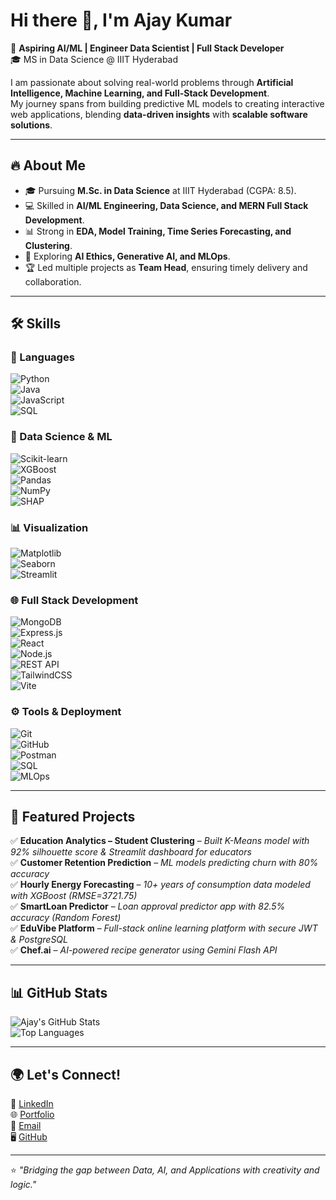 # Hi there 👋, I'm Ajay Kumar  

🚀 **Aspiring AI/ML | Engineer Data Scientist | Full Stack Developer**  
🎓 MS in Data Science @ IIIT Hyderabad  

I am passionate about solving real-world problems through **Artificial Intelligence, Machine Learning, and Full-Stack Development**.  
My journey spans from building predictive ML models to creating interactive web applications, blending **data-driven insights** with **scalable software solutions**.  

---

## 🔥 About Me  
- 🎓 Pursuing **M.Sc. in Data Science** at IIIT Hyderabad (CGPA: 8.5).  
- 💻 Skilled in **AI/ML Engineering, Data Science, and MERN Full Stack Development**.  
- 📊 Strong in **EDA, Model Training, Time Series Forecasting, and Clustering**.  
- 🤖 Exploring **AI Ethics, Generative AI, and MLOps**.  
- 🏆 Led multiple projects as **Team Head**, ensuring timely delivery and collaboration.  

---

## 🛠️ Skills  

### 🚀 Languages  
![Python](https://img.shields.io/badge/Python-3776AB?style=for-the-badge&logo=python&logoColor=white)  
![Java](https://img.shields.io/badge/Java-007396?style=for-the-badge&logo=java&logoColor=white)  
![JavaScript](https://img.shields.io/badge/JavaScript-F7DF1E?style=for-the-badge&logo=javascript&logoColor=black)  
![SQL](https://img.shields.io/badge/SQL-4479A1?style=for-the-badge&logo=postgresql&logoColor=white)  

### 🤖 Data Science & ML  
![Scikit-learn](https://img.shields.io/badge/Scikit--learn-F7931E?style=for-the-badge&logo=scikitlearn&logoColor=white)  
![XGBoost](https://img.shields.io/badge/XGBoost-FF6600?style=for-the-badge&logo=xgboost&logoColor=white)  
![Pandas](https://img.shields.io/badge/Pandas-150458?style=for-the-badge&logo=pandas&logoColor=white)  
![NumPy](https://img.shields.io/badge/Numpy-013243?style=for-the-badge&logo=numpy&logoColor=white)  
![SHAP](https://img.shields.io/badge/SHAP-0088CC?style=for-the-badge&logo=python&logoColor=white)  

### 📊 Visualization  
![Matplotlib](https://img.shields.io/badge/Matplotlib-11557c?style=for-the-badge&logo=plotly&logoColor=white)  
![Seaborn](https://img.shields.io/badge/Seaborn-4C72B0?style=for-the-badge&logo=python&logoColor=white)  
![Streamlit](https://img.shields.io/badge/Streamlit-FF4B4B?style=for-the-badge&logo=streamlit&logoColor=white)  

### 🌐 Full Stack Development  
![MongoDB](https://img.shields.io/badge/MongoDB-47A248?style=for-the-badge&logo=mongodb&logoColor=white)  
![Express.js](https://img.shields.io/badge/Express.js-000000?style=for-the-badge&logo=express&logoColor=white)  
![React](https://img.shields.io/badge/React-61DAFB?style=for-the-badge&logo=react&logoColor=black)  
![Node.js](https://img.shields.io/badge/Node.js-339933?style=for-the-badge&logo=node.js&logoColor=white)  
![REST API](https://img.shields.io/badge/REST%20API-FF6F00?style=for-the-badge&logo=fastapi&logoColor=white)  
![TailwindCSS](https://img.shields.io/badge/TailwindCSS-38B2AC?style=for-the-badge&logo=tailwind-css&logoColor=white)  
![Vite](https://img.shields.io/badge/Vite-646CFF?style=for-the-badge&logo=vite&logoColor=white)  

### ⚙️ Tools & Deployment  
![Git](https://img.shields.io/badge/Git-F05032?style=for-the-badge&logo=git&logoColor=white)  
![GitHub](https://img.shields.io/badge/GitHub-181717?style=for-the-badge&logo=github&logoColor=white)  
![Postman](https://img.shields.io/badge/Postman-FF6C37?style=for-the-badge&logo=postman&logoColor=white)  
![SQL](https://img.shields.io/badge/SQL-003B57?style=for-the-badge&logo=mysql&logoColor=white)  
![MLOps](https://img.shields.io/badge/MLOps-009688?style=for-the-badge&logo=mlflow&logoColor=white)  

---

## 📌 Featured Projects  

✅ **Education Analytics – Student Clustering** – *Built K-Means model with 92% silhouette score & Streamlit dashboard for educators*  
✅ **Customer Retention Prediction** – *ML models predicting churn with 80% accuracy*  
✅ **Hourly Energy Forecasting** – *10+ years of consumption data modeled with XGBoost (RMSE=3721.75)*  
✅ **SmartLoan Predictor** – *Loan approval predictor app with 82.5% accuracy (Random Forest)*  
✅ **EduVibe Platform** – *Full-stack online learning platform with secure JWT & PostgreSQL*  
✅ **Chef.ai** – *AI-powered recipe generator using Gemini Flash API*  

---

## 📊 GitHub Stats  

![Ajay's GitHub Stats](https://github-readme-stats.vercel.app/api?username=ajju1501&show_icons=true&theme=radical)  
![Top Languages](https://github-readme-stats.vercel.app/api/top-langs/?username=ajju1501&layout=compact&theme=radical)  

---

## 🌍 Let's Connect!  

💼 [LinkedIn](https://www.linkedin.com/in/pagidipally-ajaykumar-6208881a3/)  
🌐 [Portfolio](https://ajju1501.github.io/My-Portfolio/)  
📧 [Email](mailto:ajaykumarp7711@gmail.com)  
🖥️ [GitHub](https://github.com/ajju1501)  

---

⭐️ *"Bridging the gap between Data, AI, and Applications with creativity and logic."*  
